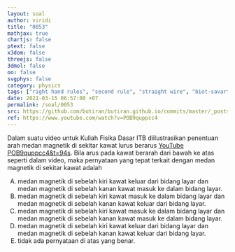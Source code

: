 ```yaml
---
layout: soal
author: viridi
title: "0053"
mathjax: true
chartjs: false
ptext: false
x3dom: false
threejs: false
3dmol: false
oo: false
svgphys: false
category: physics
tags: ["right hand rules", "second rule", "straight wire", "biot-savart"]
date: 2021-03-15 06:57:00 +07
permalink: /soal/0053
src: https://github.com/butiran/butiran.github.io/commits/master/_posts/soal/04/2021-03-15-straight-wire-b-direction.md
ref: https://www.youtube.com/watch?v=POB9quppcc4
---
```

Dalam suatu video untuk Kuliah Fisika Dasar ITB diilustrasikan penentuan arah medan magnetik di sekitar kawat lurus berarus [YouTube POB9quppcc4&t=94s](https://www.youtube.com/watch?v=POB9quppcc4&t=94s). Bila arus pada kawat berarah dari bawah ke atas seperti dalam video, maka pernyataan yang tepat terkait dengan medan magnetik di sekitar kawat adalah

<ol type="A">
<li>medan magnetik di sebelah kiri kawat keluar dari bidang layar dan medan magnetik di sebelah kanan kawat masuk ke dalam bidang layar.
<li>medan magnetik di sebelah kiri kawat masuk ke dalam bidang layar dan medan magnetik di sebelah kanan kawat keluar dari bidang layar.
<li>medan magnetik di sebelah kiri kawat masuk ke dalam bidang layar dan medan magnetik di sebelah kanan kawat masuk ke dalam bidang layar.
<li>medan magnetik di sebelah kiri kawat keluar dari bidang layar dan medan magnetik di sebelah kanan kawat keluar dari bidang layar.
<li>tidak ada pernyataan di atas yang benar.
